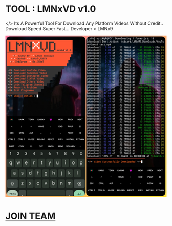 # TOOL : LMNxVD v1.0

&lt;/> Its A Powerful Tool For Download Any Platform Videos Without Credit..  Download Speed Super Fast... Developer > LMNx9

![](https://github.com/LMNx9-JOHNY/LMNxVD/blob/main/LMNxVD.png)


# [JOIN TEAM](https://t.me/TEAM_LMNx9)
